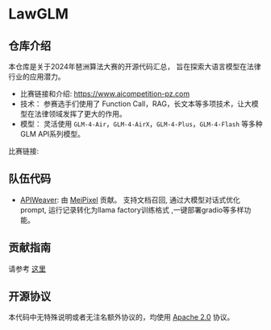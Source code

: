 # LawGLM

## 仓库介绍

本仓库是关于2024年琶洲算法大赛的开源代码汇总， 旨在探索大语言模型在法律行业的应用潜力。

+ 比赛链接和介绍: https://www.aicompetition-pz.com
+ 技术： 参赛选手们使用了 Function Call，RAG，长文本等多项技术，让大模型在法律领域发挥了更大的作用。
+ 模型： 灵活使用 `GLM-4-Air`，`GLM-4-AirX`，`GLM-4-Plus`，`GLM-4-Flash` 等多种 GLM API系列模型。

比赛链接:

## 队伍代码

+ [APIWeaver](APIWeaver-lawGLM/README.md): 由 [MeiPixel](https://github.com/MeiPixel) 贡献。
支持文档召回, 通过大模型对话式优化prompt, 运行记录转化为llama factory训练格式 ,一键部署gradio等多样功能。

## 贡献指南

请参考 [这里](assets/contribute_zh.md)

## 开源协议

本代码中无特殊说明或者无注名额外协议的，均使用 [Apache 2.0](LICENSE) 协议。